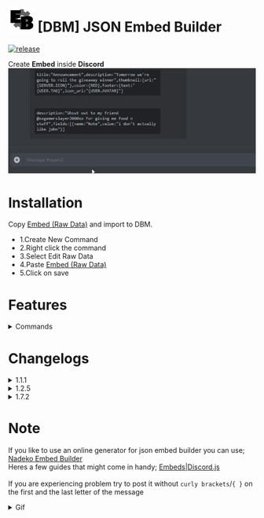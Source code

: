 # ![app icon](./Screenshot/EB.png) [DBM] JSON Embed Builder
[![release](https://img.shields.io/static/v1?label=release&message=1.7.2&color=red)](https://github.com/Gr3nDy/DBM-Embed-Builder/)

Create **Embed** inside **Discord**
![gif](./Screenshot/GIF.gif)

 
# Installation
Copy [Embed (Raw Data)](https://raw.githubusercontent.com/Gr3nDy/DBM-Embed-Builder/master/RawData/embed.json) and import to
DBM.
* 1.Create New Command
* 2.Right click the command
* 3.Select Edit Raw Data
* 4.Paste [Embed (Raw Data)](https://raw.githubusercontent.com/Gr3nDy/DBM-Embed-Builder/master/RawData/embed.json)
* 5.Click on save


# Features
<details><summary>Commands</summary>

* `embed <embed>` | Create embed from json
* `embed help <1/2/3/4/5>` | Embed Builder guide
* `embed variables` | List of variables
* `embed colors` | List of color variables
* `embed examples` | List of example format
</details>

# Changelogs

<details><summary>1.1.1</summary>

* Added `embed help`
* Bugs fixed
</details>

<details><summary>1.2.5</summary>

* Added `embed variables`
* Added `embed colors`
* Added `embed examples`
* Bugs fixed
</details>

<details><summary>1.7.2</summary>

* More relaxed JSON
* Thumbnail & Image both works with or without `{url:}`
* Added more colors & variables
* Added `plainText`
* Bugs fixed
</details>

# Note
If you like to use an online generator for json embed builder you can use; [Nadeko Embed Builder](https://eb.nadeko.bot)
<br>
Heres a few guides that might come in handy; [Embeds|Discord.js](http://discordjs.guide/popular-topics/embeds.html)
<br>
<br>
If you are experiencing problem try to post it without `curly brackets`/`{ }` on the first and the last letter of the message
<details><summary>Gif</summary>

![curly](./Screenshot/curlybrackets.gif)
</details>
